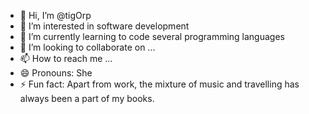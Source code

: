 - 👋 Hi, I’m @tigOrp
- 👀 I’m interested in software development
- 🌱 I’m currently learning to code several programming languages
- 💞️ I’m looking to collaborate on ...
- 📫 How to reach me ...
- 😄 Pronouns: She
- ⚡ Fun fact: Apart from work, the mixture of music and travelling has always been a part of my books.

<!---
tigOrp/tigOrp is a ✨ special ✨ repository because its `README.md` (this file) appears on your GitHub profile.
You can click the Preview link to take a look at your changes.
--->
